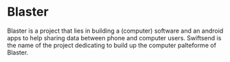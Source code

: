 # Blaster

Blaster is a project that lies in building a (computer) software and an android apps to help sharing data between phone and computer users.
Swiftsend is the name of the project dedicating to build up the computer palteforme of Blaster.
